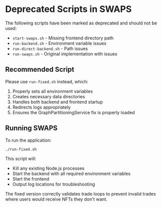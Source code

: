 # Deprecated Scripts in SWAPS

The following scripts have been marked as deprecated and should not be used:

- `start-swaps.sh` - Missing frontend directory path
- `run-backend.sh` - Environment variable issues
- `run-direct-backend.sh` - Path issues
- `run-swaps.sh` - Original implementation with issues

## Recommended Script

Please use `run-fixed.sh` instead, which:

1. Properly sets all environment variables
2. Creates necessary data directories
3. Handles both backend and frontend startup
4. Redirects logs appropriately
5. Ensures the GraphPartitioningService fix is properly loaded

## Running SWAPS

To run the application:

```bash
./run-fixed.sh
```

This script will:
- Kill any existing Node.js processes
- Start the backend with all required environment variables
- Start the frontend
- Output log locations for troubleshooting

The fixed version correctly validates trade loops to prevent invalid trades where users would receive NFTs they don't want. 